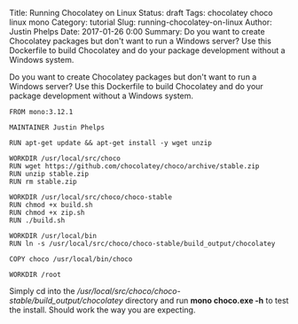 Title: Running Chocolatey on Linux
Status: draft
Tags: chocolatey choco linux mono
Category: tutorial
Slug: running-chocolatey-on-linux
Author: Justin Phelps
Date: 2017-01-26 0:00
Summary: Do you want to create Chocolatey packages but don't want to run a Windows server? Use this Dockerfile to build Chocolatey and do your package development without a Windows system.

Do you want to create Chocolatey packages but don't want to run a Windows server? Use this Dockerfile to build Chocolatey and do your package development without a Windows system.

    FROM mono:3.12.1
    
    MAINTAINER Justin Phelps
    
    RUN apt-get update && apt-get install -y wget unzip
    
    WORKDIR /usr/local/src/choco
    RUN wget https://github.com/chocolatey/choco/archive/stable.zip
    RUN unzip stable.zip
    RUN rm stable.zip
    
    WORKDIR /usr/local/src/choco/choco-stable
    RUN chmod +x build.sh
    RUN chmod +x zip.sh
    RUN ./build.sh
    
    WORKDIR /usr/local/bin
    RUN ln -s /usr/local/src/choco/choco-stable/build_output/chocolatey
    
    COPY choco /usr/local/bin/choco
    
    WORKDIR /root

Simply cd into the */usr/local/src/choco/choco-stable/build_output/chocolatey* directory and run **mono choco.exe -h** to test the install. Should work the way you are expecting.
